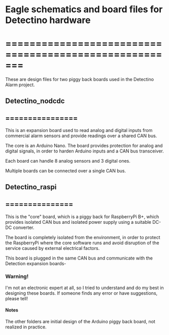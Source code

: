 # Eagle schematics and board files for Detectino hardware
# =======================================================

These are design files for two piggy back boards used in the Detectino Alarm project.

## Detectino_nodcdc
## ================
This is an expansion board used to read analog and digital inputs from commercial
alarm sensors and provide readings over a shared CAN bus.

The core is an Arduino Nano. The board provides protection for analog
and digital signals, in order to harden Arduino inputs and a CAN bus
transceiver.

Each board can handle 8 analog sensors and 3 digital ones.

Multiple boards can be connected over a single CAN bus.

## Detectino_raspi
## ===============
This is the "core" board, which is a piggy back for RaspberryPi B+,
which provides isolated CAN bus and isolated power supply using
a suitable DC-DC converter.

The board is completely isolated from the environment, in order
to protect the RaspberryPi where the core software runs and
avoid disruption of the service caused by external electrical factors.

This board is plugged in the same CAN bus and communicate with
the Detection expansion boards-

### Warning!
I'm not an electronic expert at all, so I tried to understand
and do my best in designing these boards.
If someone finds any error or have suggestions, please tell!

#### Notes
The other folders are initial design of the Arduino piggy back board,
not realized in practice.

